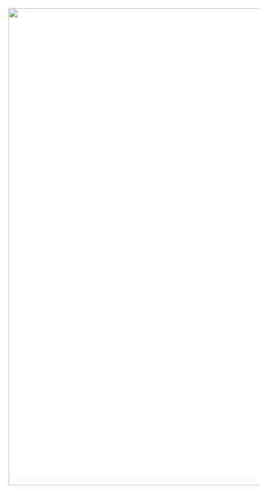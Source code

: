 <img src="https://user-images.githubusercontent.com/126655075/222086243-29b5f967-155c-4891-8314-70c0f75db468.gif" style="width: 100vw;"/>
